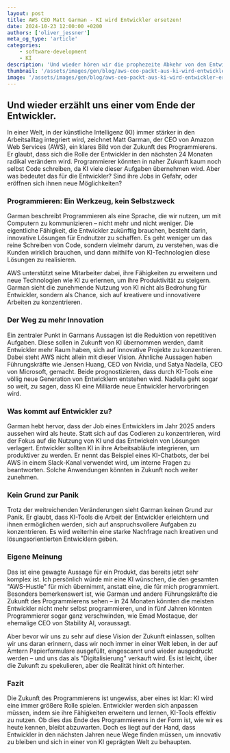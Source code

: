 ```yaml
---
layout: post
title: AWS CEO Matt Garman - KI wird Entwickler ersetzen!
date: 2024-10-23 12:00:00 +0200
authors: ['oliver_jessner']
meta_og_type: 'article'
categories:
    - software-development
    - KI
description: 'Und wieder hören wir die prophezeite Abkehr von den Entwicklern! Doch was bedeutet das für die Zukunft der Softwareentwicklung? Entdecke die spannenden Ansichten und möglichen Wendungen, die die Tech-Welt in den nächsten Jahren prägen könnten.'
thumbnail: '/assets/images/gen/blog/aws-ceo-packt-aus-ki-wird-entwickler-ersetzen/header_thumbnail.webp'
image: '/assets/images/gen/blog/aws-ceo-packt-aus-ki-wird-entwickler-ersetzen/header.webp'
---
```


## Und wieder erzählt uns einer vom Ende der Entwickler.

In einer Welt, in der künstliche Intelligenz (KI) immer stärker in den Arbeitsalltag integriert wird, zeichnet Matt Garman, der CEO von Amazon Web Services (AWS), ein klares Bild von der Zukunft des Programmierens. Er glaubt, dass sich die Rolle der Entwickler in den nächsten 24 Monaten radikal verändern wird. Programmierer könnten in naher Zukunft kaum noch selbst Code schreiben, da KI viele dieser Aufgaben übernehmen wird. Aber was bedeutet das für die Entwickler? Sind ihre Jobs in Gefahr, oder eröffnen sich ihnen neue Möglichkeiten?

### Programmieren: Ein Werkzeug, kein Selbstzweck

Garman beschreibt Programmieren als eine Sprache, die wir nutzen, um mit Computern zu kommunizieren – nicht mehr und nicht weniger. Die eigentliche Fähigkeit, die Entwickler zukünftig brauchen, besteht darin, innovative Lösungen für Endnutzer zu schaffen. Es geht weniger um das reine Schreiben von Code, sondern vielmehr darum, zu verstehen, was die Kunden wirklich brauchen, und dann mithilfe von KI-Technologien diese Lösungen zu realisieren.

AWS unterstützt seine Mitarbeiter dabei, ihre Fähigkeiten zu erweitern und neue Technologien wie KI zu erlernen, um ihre Produktivität zu steigern. Garman sieht die zunehmende Nutzung von KI nicht als Bedrohung für Entwickler, sondern als Chance, sich auf kreativere und innovativere Arbeiten zu konzentrieren.

### Der Weg zu mehr Innovation

Ein zentraler Punkt in Garmans Aussagen ist die Reduktion von repetitiven Aufgaben. Diese sollen in Zukunft von KI übernommen werden, damit Entwickler mehr Raum haben, sich auf innovative Projekte zu konzentrieren. Dabei steht AWS nicht allein mit dieser Vision. Ähnliche Aussagen haben Führungskräfte wie Jensen Huang, CEO von Nvidia, und Satya Nadella, CEO von Microsoft, gemacht. Beide prognostizieren, dass durch KI-Tools eine völlig neue Generation von Entwicklern entstehen wird. Nadella geht sogar so weit, zu sagen, dass KI eine Milliarde neue Entwickler hervorbringen wird.

### Was kommt auf Entwickler zu?

Garman hebt hervor, dass der Job eines Entwicklers im Jahr 2025 anders aussehen wird als heute. Statt sich auf das Codieren zu konzentrieren, wird der Fokus auf die Nutzung von KI und das Entwickeln von Lösungen verlagert. Entwickler sollten KI in ihre Arbeitsabläufe integrieren, um produktiver zu werden. Er nennt das Beispiel eines KI-Chatbots, der bei AWS in einem Slack-Kanal verwendet wird, um interne Fragen zu beantworten. Solche Anwendungen könnten in Zukunft noch weiter zunehmen.

### Kein Grund zur Panik

Trotz der weitreichenden Veränderungen sieht Garman keinen Grund zur Panik. Er glaubt, dass KI-Tools die Arbeit der Entwickler erleichtern und ihnen ermöglichen werden, sich auf anspruchsvollere Aufgaben zu konzentrieren. Es wird weiterhin eine starke Nachfrage nach kreativen und lösungsorientierten Entwicklern geben.

### Eigene Meinung

Das ist eine gewagte Aussage für ein Produkt, das bereits jetzt sehr komplex ist. Ich persönlich würde mir eine KI wünschen, die den gesamten "AWS-Hustle" für mich übernimmt, anstatt eine, die für mich programmiert. Besonders bemerkenswert ist, wie Garman und andere Führungskräfte die Zukunft des Programmierens sehen – in 24 Monaten könnten die meisten Entwickler nicht mehr selbst programmieren, und in fünf Jahren könnten Programmierer sogar ganz verschwinden, wie Emad Mostaque, der ehemalige CEO von Stability AI, voraussagt.

Aber bevor wir uns zu sehr auf diese Vision der Zukunft einlassen, sollten wir uns daran erinnern, dass wir noch immer in einer Welt leben, in der auf Ämtern Papierformulare ausgefüllt, eingescannt und wieder ausgedruckt werden – und uns das als "Digitalisierung" verkauft wird. Es ist leicht, über die Zukunft zu spekulieren, aber die Realität hinkt oft hinterher.

### Fazit

Die Zukunft des Programmierens ist ungewiss, aber eines ist klar: KI wird eine immer größere Rolle spielen. Entwickler werden sich anpassen müssen, indem sie ihre Fähigkeiten erweitern und lernen, KI-Tools effektiv zu nutzen. Ob dies das Ende des Programmierens in der Form ist, wie wir es heute kennen, bleibt abzuwarten. Doch es liegt auf der Hand, dass Entwickler in den nächsten Jahren neue Wege finden müssen, um innovativ zu bleiben und sich in einer von KI geprägten Welt zu behaupten.
